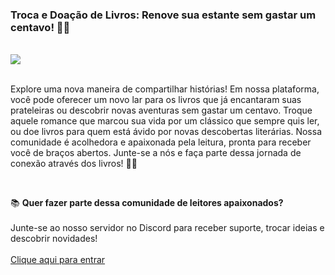 <h3>Troca e Doação de Livros: Renove sua estante sem gastar um centavo! 📖💫</h3>
<br>
<img src="https://media1.tenor.com/m/KJ6pRqNywvIAAAAC/rin-shima-yuru-camp.gif">
<br><br>
<p>Explore uma nova maneira de compartilhar histórias! Em nossa plataforma, você pode oferecer um novo lar para os livros que já encantaram suas prateleiras ou descobrir novas aventuras sem gastar um centavo. Troque aquele romance que marcou sua vida por um clássico que sempre quis ler, ou doe livros para quem está ávido por novas descobertas literárias. Nossa comunidade é acolhedora e apaixonada pela leitura, pronta para receber você de braços abertos. Junte-se a nós e faça parte dessa jornada de conexão através dos livros! 📖💙</p>
<br>
<p>
  📚 <b>Quer fazer parte dessa comunidade de leitores apaixonados?</b> <br><br>
  Junte-se ao nosso servidor no Discord para receber suporte, trocar ideias e descobrir novidades!<br><br>
  <a href="https://discord.gg/BKkqutKh9s">Clique aqui para entrar</a>
</p>
